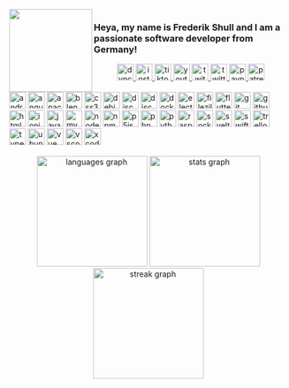 <img align="left" height="150" src="https://zlyfer.net/images/logo_round.png"  />

<h3 align="left">Heya, my name is Frederik Shull and I am a passionate software developer from Germany!</h3>

<div align="center">
  <a href="https://dynchan.net/" target="_blank">
  <img src="https://img.shields.io/static/v1?message=DynChan&label=Discord Bot&color=4caf50&logoColor=white&labelColor=555&style=for-the-badge" height="30" alt="dynchan logo"  />
	 </a>
  <a href="https://www.instagram.com/zlyfer.arts/" target="_blank">
  <img src="https://img.shields.io/static/v1?message=Instagram&logo=instagram&label=zlyfer.arts&color=E4405F&logoColor=white&labelColor=555&style=for-the-badge" height="30" alt="instagram logo"  />
	 </a>
  <!-- <a href="https://www.instagram.com/zlyfer/" target="_blank">
  <img src="https://img.shields.io/static/v1?message=Instagram&logo=instagram&label=zlyfer&color=555&logoColor=white&labelColor=E4405F&style=for-the-badge" height="30" alt="instagram logo"  />
	 </a> -->
  <a href="https://www.tiktok.com/@zlyfer2" target="_blank">
  <img src="https://img.shields.io/static/v1?message=TikTok&logo=tiktok&label=zlyfer2&color=fe2c55&logoColor=white&labelColor=555&style=for-the-badge" height="30" alt="tiktok logo"  />
	 </a>
  <a href="https://www.youtube.com/@zlyfer" target="_blank">
  <img src="https://img.shields.io/static/v1?message=Youtube&logo=youtube&label=zlyfer&color=FF0000&logoColor=white&labelColor=&style=for-the-badge" height="30" alt="youtube logo"  />
	 </a>
  <a href="https://www.twitch.tv/zlyfer2" target="_blank">
  <img src="https://img.shields.io/static/v1?message=Twitch&logo=twitch&label=zlyfer2&color=9146FF&logoColor=white&labelColor=&style=for-the-badge" height="30" alt="twitch logo"  />
	 </a>
  <a href="https://twitter.com/zIyfer" target="_blank">
  <img src="https://img.shields.io/static/v1?message=Twitter&logo=twitter&label=zIyfer&color=1DA1F2&logoColor=white&labelColor=&style=for-the-badge" height="30" alt="twitter logo"  />
	 </a>
  <a href="https://www.paypal.com/paypalme/zlyfer" target="_blank">
  <img src="https://img.shields.io/static/v1?message=PayPal&logo=paypal&label=zlyfer&color=00457C&logoColor=white&labelColor=&style=for-the-badge" height="30" alt="paypal logo"  />
	 </a>
  <a href="https://www.patreon.com/zlyfer" target="_blank">
  <img src="https://img.shields.io/static/v1?message=Patreon&logo=patreon&label=zlyfer&color=F96854&logoColor=white&labelColor=&style=for-the-badge" height="30" alt="patreon logo"  />
	 </a>
  <!-- <a href="https://www.linkedin.com/in/frederik-shull-aa4b44228/" target="_blank">
  <img src="https://img.shields.io/static/v1?message=LinkedIn&logo=linkedin&label=Frederik Shull&color=0077B5&logoColor=white&labelColor=&style=for-the-badge" height="30" alt="linkedin logo"  />
	 </a> -->
</div>

<br clear="both">

<div align="left">
  <img src="https://img.shields.io/badge/Android Studio-3DDC84?logo=androidstudio&logoColor=black&style=for-the-badge" height="30" alt="androidstudio logo"  />
  <!-- <img width="12" /> -->
  <img src="https://img.shields.io/badge/Angular-DD0031?logo=angular&logoColor=white&style=for-the-badge" height="30" alt="angularjs logo"  />
  <!-- <img width="12" /> -->
  <img src="https://img.shields.io/badge/Apache-D22128?logo=apache&logoColor=white&style=for-the-badge" height="30" alt="apache logo"  />
  <!-- <img width="12" /> -->
  <img src="https://img.shields.io/badge/Blender-F5792A?logo=blender&logoColor=white&style=for-the-badge" height="30" alt="blender logo"  />
  <!-- <img width="12" /> -->
  <img src="https://img.shields.io/badge/CSS3-1572B6?logo=css3&logoColor=white&style=for-the-badge" height="30" alt="css3 logo"  />
  <!-- <img width="12" /> -->
  <img src="https://img.shields.io/badge/Debian-A81D33?logo=debian&logoColor=white&style=for-the-badge" height="30" alt="debian logo"  />
  <!-- <img width="12" /> -->
  <img src="https://img.shields.io/badge/Discord-5865F2?logo=discord&logoColor=white&style=for-the-badge" height="30" alt="discord logo"  />
  <!-- <img width="12" /> -->
  <img src="https://img.shields.io/badge/DiscordJS-555555?logo=discord&logoColor=white&style=for-the-badge" height="30" alt="discordjs logo"  />
  <!-- <img width="12" /> -->
  <img src="https://img.shields.io/badge/Docker-2496ED?logo=docker&logoColor=white&style=for-the-badge" height="30" alt="docker logo"  />
  <!-- <img width="12" /> -->
  <img src="https://img.shields.io/badge/Electron-47848F?logo=electron&logoColor=white&style=for-the-badge" height="30" alt="electron logo"  />
  <!-- <img width="12" /> -->
  <img src="https://img.shields.io/badge/FileZilla-BF0000?logo=filezilla&logoColor=white&style=for-the-badge" height="30" alt="filezilla logo"  />
  <!-- <img width="12" /> -->
  <img src="https://img.shields.io/badge/Flutter-02569B?logo=flutter&logoColor=white&style=for-the-badge" height="30" alt="flutter logo"  />
  <!-- <img width="12" /> -->
  <img src="https://img.shields.io/badge/Git-F05032?logo=git&logoColor=white&style=for-the-badge" height="30" alt="git logo"  />
  <!-- <img width="12" /> -->
  <img src="https://img.shields.io/badge/GitHub-181717?logo=github&logoColor=white&style=for-the-badge" height="30" alt="github logo"  />
  <!-- <img width="12" /> -->
  <img src="https://img.shields.io/badge/HTML5-E34F26?logo=html5&logoColor=white&style=for-the-badge" height="30" alt="html5 logo"  />
  <!-- <img width="12" /> -->
  <img src="https://img.shields.io/badge/Ionic-3880FF?logo=ionic&logoColor=white&style=for-the-badge" height="30" alt="ionic logo"  />
  <!-- <img width="12" /> -->
  <img src="https://img.shields.io/badge/JavaScript-F7DF1E?logo=javascript&logoColor=black&style=for-the-badge" height="30" alt="javascript logo"  />
  <!-- <img width="12" /> -->
  <img src="https://img.shields.io/badge/MySQL-4479A1?logo=mysql&logoColor=white&style=for-the-badge" height="30" alt="mysql logo"  />
  <!-- <img width="12" /> -->
  <img src="https://img.shields.io/badge/Node.js-6da55f?logo=nodedotjs&logoColor=white&style=for-the-badge" height="30" alt="nodejs logo"  />
  <!-- <img width="12" /> -->
  <img src="https://img.shields.io/badge/npm-CB3837?logo=npm&logoColor=white&style=for-the-badge" height="30" alt="npm logo"  />
  <!-- <img width="12" /> -->
  <img src="https://img.shields.io/badge/p5.js-ED225D?logo=p5.js&logoColor=FFFFFF&style=for-the-badge" height="30" alt="p5js logo"  />
  <!-- <img width="12" /> -->
  <img src="https://img.shields.io/badge/PHP-777BB4?logo=php&logoColor=white&style=for-the-badge" height="30" alt="php logo"  />
  <!-- <img width="12" /> -->
  <img src="https://img.shields.io/badge/Python-3776AB?logo=python&logoColor=white&style=for-the-badge" height="30" alt="python logo"  />
  <!-- <img width="12" /> -->
  <img src="https://img.shields.io/badge/Raspberry Pi-A22846?logo=raspberrypi&logoColor=white&style=for-the-badge" height="30" alt="raspberrypi logo"  />
  <!-- <img width="12" /> -->
  <img src="https://img.shields.io/badge/Socket.io-010101?logo=socketdotio&logoColor=white&style=for-the-badge" height="30" alt="socketio logo"  />
  <!-- <img width="12" /> -->
  <img src="https://img.shields.io/badge/Svelte-FF3E00?logo=svelte&logoColor=white&style=for-the-badge" height="30" alt="svelte logo"  />
  <!-- <img width="12" /> -->
  <img src="https://img.shields.io/badge/Swift-F05138?logo=swift&logoColor=white&style=for-the-badge" height="30" alt="swift logo"  />
  <!-- <img width="12" /> -->
  <img src="https://img.shields.io/badge/Trello-0052CC?logo=trello&logoColor=white&style=for-the-badge" height="30" alt="trello logo"  />
  <!-- <img width="12" /> -->
  <img src="https://img.shields.io/badge/TypeScript-3178C6?logo=typescript&logoColor=white&style=for-the-badge" height="30" alt="typescript logo"  />
  <!-- <img width="12" /> -->
  <img src="https://img.shields.io/badge/Ubuntu-E95420?logo=ubuntu&logoColor=white&style=for-the-badge" height="30" alt="ubuntu logo"  />
  <!-- <img width="12" /> -->
  <img src="https://img.shields.io/badge/Vue-4FC08D?logo=vuedotjs&logoColor=white&style=for-the-badge" height="30" alt="vue logo"  />
  <!-- <img width="12" /> -->
  <img src="https://img.shields.io/badge/Visual Studio Code-007ACC?logo=visualstudiocode&logoColor=white&style=for-the-badge" height="30" alt="vscode logo"  />
  <!-- <img width="12" /> -->
  <img src="https://img.shields.io/badge/Xcode-147EFB?logo=xcode&logoColor=white&style=for-the-badge" height="30" alt="xcode logo"  />
</div>

<br clear="both">

<div align="center">
  <img src="https://github-readme-stats.vercel.app/api/top-langs?username=zlyfer&locale=en&hide_title=false&layout=compact&card_width=320&langs_count=8&theme=dracula&hide_border=false" height="200" alt="languages graph"  />
  <img src="https://github-readme-stats.vercel.app/api?username=zlyfer&hide_title=false&hide_rank=true&show_icons=true&include_all_commits=true&count_private=true&disable_animations=false&theme=dracula&locale=en&hide_border=false" height="200" alt="stats graph"  />
  <img src="https://streak-stats.demolab.com?user=zlyfer&locale=en&mode=daily&theme=dracula&hide_border=false&border_radius=5" height="200" alt="streak graph"  />
</div>
